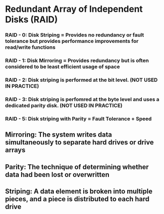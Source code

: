 # Redundant Array of Independent Disks (RAID)

### RAID - 0: Disk Striping = Provides no redundancy or fault tolerance but provides performance improvements for read/write functions

### RAID - 1: Disk Mirroring = Provides redundancy but is often considered to be least efficient usage of space

### RAID - 2: Disk striping is performed at the bit level. (NOT USED IN PRACTICE)

### RAID - 3: Disk striping is perfomred at the byte level and uses a dedicated parity disk. (NOT USED IN PRACTICE)

### RAID - 5: Disk striping with Parity = Fault Tolerance + Speed

## Mirroring: The system writes data simultaneously to separate hard drives or drive arrays

## Parity: The technique of determining whether data had been lost or overwritten

## Striping: A data element is broken into multiple pieces, and a piece is distributed to each hard drive

